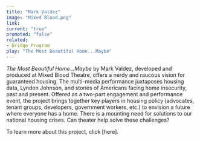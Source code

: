 ```yaml
---
title: "Mark Valdez"
image: "Mixed Blood.png"
link: 
current: "true"
promoted: "false"
related:
- Bridge Program
play: "The Most Beautiful Home...Maybe"
---
```

*The Most Beautiful Home…Maybe* by Mark Valdez, developed and produced at Mixed Blood Theatre, offers a nerdy and raucous vision for guaranteed housing. The multi-media performance juxtaposes housing data, Lyndon Johnson, and stories of Americans facing home insecurity, past and present. Offered as a two-part engagement and performance event, the project brings together key players in housing policy (advocates, tenant groups, developers, government workers, etc.) to envision a future where everyone has a home. There is a mounting need for solutions to our national housing crises. Can theater help solve these challenges?  

To learn more about this project, click [here].
